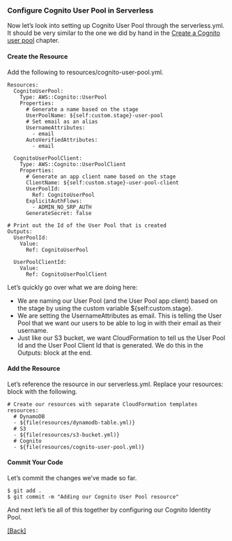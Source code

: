 ### **Configure Cognito User Pool in Serverless**
Now let’s look into setting up Cognito User Pool through the serverless.yml. It should be very similar to the one we did by hand in the [Create a Cognito user pool](../setting-serverless/create-a-cognito-user-pool.md) chapter.

#### Create the Resource
Add the following to resources/cognito-user-pool.yml.

```
Resources:
  CognitoUserPool:
    Type: AWS::Cognito::UserPool
    Properties:
      # Generate a name based on the stage
      UserPoolName: ${self:custom.stage}-user-pool
      # Set email as an alias
      UsernameAttributes:
        - email
      AutoVerifiedAttributes:
        - email

  CognitoUserPoolClient:
    Type: AWS::Cognito::UserPoolClient
    Properties:
      # Generate an app client name based on the stage
      ClientName: ${self:custom.stage}-user-pool-client
      UserPoolId:
        Ref: CognitoUserPool
      ExplicitAuthFlows:
        - ADMIN_NO_SRP_AUTH
      GenerateSecret: false

# Print out the Id of the User Pool that is created
Outputs:
  UserPoolId:
    Value:
      Ref: CognitoUserPool

  UserPoolClientId:
    Value:
      Ref: CognitoUserPoolClient
```

Let’s quickly go over what we are doing here:

* We are naming our User Pool (and the User Pool app client) based on the stage by using the custom variable ${self:custom.stage}.
* We are setting the UsernameAttributes as email. This is telling the User Pool that we want our users to be able to log in with their email as their username.
* Just like our S3 bucket, we want CloudFormation to tell us the User Pool Id and the User Pool Client Id that is generated. We do this in the Outputs: block at the end.

#### Add the Resource
Let’s reference the resource in our serverless.yml. Replace your resources: block with the following.

```
# Create our resources with separate CloudFormation templates
resources:
  # DynamoDB
  - ${file(resources/dynamodb-table.yml)}
  # S3
  - ${file(resources/s3-bucket.yml)}
  # Cognito
  - ${file(resources/cognito-user-pool.yml)}
```

#### Commit Your Code
Let’s commit the changes we’ve made so far.

```
$ git add .
$ git commit -m "Adding our Cognito User Pool resource"
```

And next let’s tie all of this together by configuring our Cognito Identity Pool.


[[Back]](https://github.com/jspHansen/serverless-react-aws)
